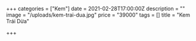 +++
categories = ["Kem"]
date = 2021-02-28T17:00:00Z
description = ""
image = "/uploads/kem-trai-dua.jpg"
price = "39000"
tags = []
title = "Kem Trái Dừa"

+++
